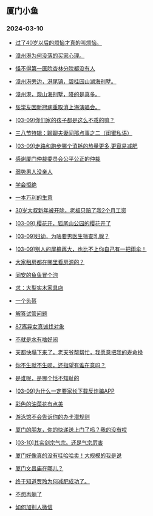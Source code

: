 ## 厦门小鱼 
### 2024-03-10

+ [过了40岁以后的烦恼才真的叫烦恼。](http://bbs.xmfish.com/read-htm-tid-18157932.html)

+ [漳州港为何没落的买家心理。](http://bbs.xmfish.com/read-htm-tid-18157927.html)

+ [怪不得第一医院杏林分院都没有人](http://bbs.xmfish.com/read-htm-tid-18157843.html)

+ [漳州港旁边，港尾镇，碧桂园山湖海别墅。](http://bbs.xmfish.com/read-htm-tid-18157921.html)

+ [漳州港，观山海别墅，降的是真多。](http://bbs.xmfish.com/read-htm-tid-18157850.html)

+ [张学友因新冠病重取消上海演唱会。](http://bbs.xmfish.com/read-htm-tid-18157934.html)

+ [[03-09]你们家的孩子都是这么不乖的嘛？](http://bbs.xmfish.com/read-htm-tid-18158004.html)

+ [三八节特辑：聊聊夫妻间那点事之二（闺蜜私语）](http://bbs.xmfish.com/read-htm-tid-18157964.html)

+ [[03-09]走路和跑步哪个消耗的热量更多,更容易减肥](http://bbs.xmfish.com/read-htm-tid-18157951.html)

+ [感谢厦门仲裁委员会公平公正的仲裁](http://bbs.xmfish.com/read-htm-tid-18157878.html)

+ [弱势男人没亲人](http://bbs.xmfish.com/read-htm-tid-18157999.html)

+ [学会拒绝](http://bbs.xmfish.com/read-htm-tid-18157911.html)

+ [一本万利的生意](http://bbs.xmfish.com/read-htm-tid-18158045.html)

+ [30岁大叔新年被开除，老板只赔了我2个月工资](http://bbs.xmfish.com/read-htm-tid-18158083.html)

+ [[03-09] 樱花开，狐尾山公园的樱花开了](http://bbs.xmfish.com/read-htm-tid-18158106.html)

+ [[03-09]妇幼，为啥要男医生筛查乳腺？](http://bbs.xmfish.com/read-htm-tid-18158093.html)

+ [[03-09]别人的屋檐再大，也比不上你自己有一把雨伞！](http://bbs.xmfish.com/read-htm-tid-18158048.html)

+ [大家租房都在哪里看房源的？](http://bbs.xmfish.com/read-htm-tid-18157960.html)

+ [同安的鱼鱼冒个泡](http://bbs.xmfish.com/read-htm-tid-18158056.html)

+ [求：大型实木家具店](http://bbs.xmfish.com/read-htm-tid-18158044.html)

+ [一个头盔](http://bbs.xmfish.com/read-htm-tid-18158032.html)

+ [解答试管问题](http://bbs.xmfish.com/read-htm-tid-18158095.html)

+ [87离异女真诚找对象](http://bbs.xmfish.com/read-htm-tid-18158024.html)

+ [不就是水有啥好闹](http://bbs.xmfish.com/read-htm-tid-18158232.html)

+ [天都快塌下来了，老天爷帮帮忙，我愿意把我的寿命换](http://bbs.xmfish.com/read-htm-tid-18158162.html)

+ [你不生就不生呗，还指望有谁在意吗？](http://bbs.xmfish.com/read-htm-tid-18158219.html)

+ [是谁呢，是哪个恬不知耻的](http://bbs.xmfish.com/read-htm-tid-18158084.html)

+ [[03-09]为什么一定要家长下载反诈骗APP](http://bbs.xmfish.com/read-htm-tid-18158209.html)

+ [彩色的油菜花有点美](http://bbs.xmfish.com/read-htm-tid-18158266.html)

+ [游泳馆不会告诉你的办卡潜规则](http://bbs.xmfish.com/read-htm-tid-18158260.html)

+ [厦门的朋友，你的快递送上门了吗？我的没有哎](http://bbs.xmfish.com/read-htm-tid-18158327.html)

+ [[03-10]其实剑宗气宗。还是气宗厉害](http://bbs.xmfish.com/read-htm-tid-18158249.html)

+ [厦门好像真的没有哇哈哈卖！大规模的我是说](http://bbs.xmfish.com/read-htm-tid-18158329.html)

+ [厦门文昌庙在哪儿？](http://bbs.xmfish.com/read-htm-tid-18158319.html)

+ [终于知道贾玲为何减肥成功了。](http://bbs.xmfish.com/read-htm-tid-18158262.html)

+ [不想再躺了](http://bbs.xmfish.com/read-htm-tid-18158254.html)

+ [如何加别人微信](http://bbs.xmfish.com/read-htm-tid-18158140.html)

